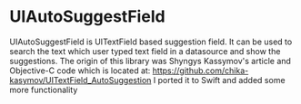 # UIAutoSuggestField

UIAutoSuggestField is UITextField based suggestion field. It can be used to search the text which user typed text field in a datasource and show the suggestions. 
The origin of this library was Shyngys Kassymov's article and Objective-C code which is located at: https://github.com/chika-kasymov/UITextField_AutoSuggestion I ported it to Swift and added some more functionality
